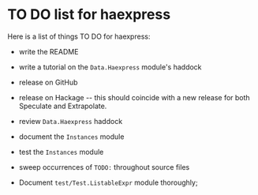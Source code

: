 TO DO list for haexpress
========================

Here is a list of things TO DO for haexpress:

* write the README

* write a tutorial on the `Data.Haexpress` module's haddock

* release on GitHub

* release on Hackage -- this should coincide with a new release for both
  Speculate and Extrapolate.


* review `Data.Haexpress` haddock

* document the `Instances` module

* test the `Instances` module

* sweep occurrences of `TODO:` throughout source files

* Document `test/Test.ListableExpr` module thoroughly;


